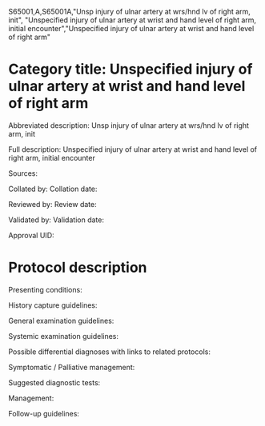 S65001,A,S65001A,"Unsp injury of ulnar artery at wrs/hnd lv of right arm, init", "Unspecified injury of ulnar artery at wrist and hand level of right arm, initial encounter","Unspecified injury of ulnar artery at wrist and hand level of right arm"
# Category title: Unspecified injury of ulnar artery at wrist and hand level of right arm

Abbreviated description: Unsp injury of ulnar artery at wrs/hnd lv of right arm, init

Full description: Unspecified injury of ulnar artery at wrist and hand level of right arm, initial encounter

Sources:

Collated by:
Collation date:

Reviewed by:
Review date:

Validated by:
Validation date:

Approval UID:

# Protocol description

Presenting conditions:

History capture guidelines:

General examination guidelines:

Systemic examination guidelines:

Possible differential diagnoses with links to related protocols:

Symptomatic / Palliative management:

Suggested diagnostic tests:

Management:

Follow-up guidelines:
